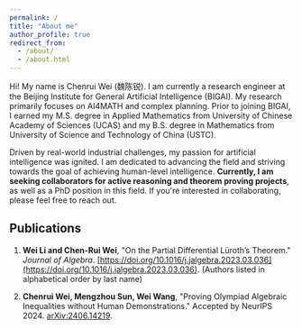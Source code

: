 ```yaml
---
permalink: /
title: "About me"
author_profile: true
redirect_from: 
  - /about/
  - /about.html
---
```


Hi! My name is Chenrui Wei (魏陈锐). I am currently a research engineer at the Beijing Institute for General Artificial Intelligence (BIGAI). My research primarily focuses on AI4MATH and complex planning. Prior to joining BIGAI, I earned my M.S. degree in Applied Mathematics from University of Chinese Academy of Sciences (UCAS) and my B.S. degree in Mathematics from University of Science and Technology of China (USTC).

Driven by real-world industrial challenges, my passion for artificial intelligence was ignited. I am dedicated to advancing the field and striving towards the goal of achieving human-level intelligence. **Currently, I am seeking collaborators for active reasoning and theorem proving projects**, as well as a PhD position in this field. If you're interested in collaborating, please feel free to reach out.

## Publications
1. **Wei Li and Chen-Rui Wei**, "On the Partial Differential Lüroth’s Theorem." *Journal of Algebra*. [https://doi.org/10.1016/j.jalgebra.2023.03.036](https://doi.org/10.1016/j.jalgebra.2023.03.036). (Authors listed in alphabetical order by last name)

2. **Chenrui Wei, Mengzhou Sun, Wei Wang**, "Proving Olympiad Algebraic Inequalities without Human Demonstrations." Accepted by NeurIPS 2024. [arXiv:2406.14219](https://arxiv.org/pdf/2406.14219).
